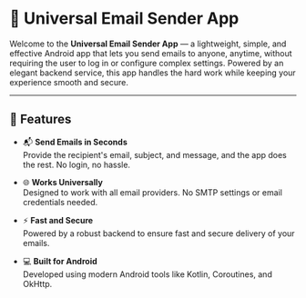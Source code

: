 # 📧 Universal Email Sender App

Welcome to the **Universal Email Sender App** — a lightweight, simple, and effective Android app that lets you send emails to anyone, anytime, without requiring the user to log in or configure complex settings. Powered by an elegant backend service, this app handles the hard work while keeping your experience smooth and secure.

---

## 🎯 Features

- 📬 **Send Emails in Seconds**  
  Provide the recipient's email, subject, and message, and the app does the rest. No login, no hassle.

- 🌐 **Works Universally**  
  Designed to work with all email providers. No SMTP settings or email credentials needed.

- ⚡ **Fast and Secure**  
  Powered by a robust backend to ensure fast and secure delivery of your emails.

- 💻 **Built for Android**  
  Developed using modern Android tools like Kotlin, Coroutines, and OkHttp.

